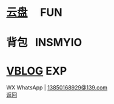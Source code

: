 # [云盘](https://pan.baidu.com/s/1S5NUrdHv3ot61Xh8h3Jshg)      FUN<br /> 
# 背包     INSMYIO<br />
# [VBLOG](http://blog.sina.cn/dpool/blog/u/6514773409)     EXP<br />
WX WhatsApp | 13850168929@139.com<br />
[返回](https://myio.github.io/)
